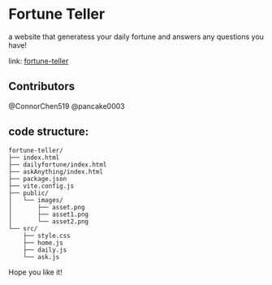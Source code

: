 # Fortune Teller
a website that generatess your daily fortune and answers any questions you have!

link: [fortune-teller](https://fortune-teller-amber.vercel.app/)

## Contributors
@ConnorChen519 @pancake0003

## code structure:
```
fortune-teller/
├── index.html
├── dailyfortune/index.html
├── askAnything/index.html
├── package.json
├── vite.config.js
├── public/
│   └── images/
│       ├── asset.png
│       ├── asset1.png
│       └── asset2.png
└── src/
    ├── style.css
    ├── home.js
    ├── daily.js
    └── ask.js
```
Hope you like it!
